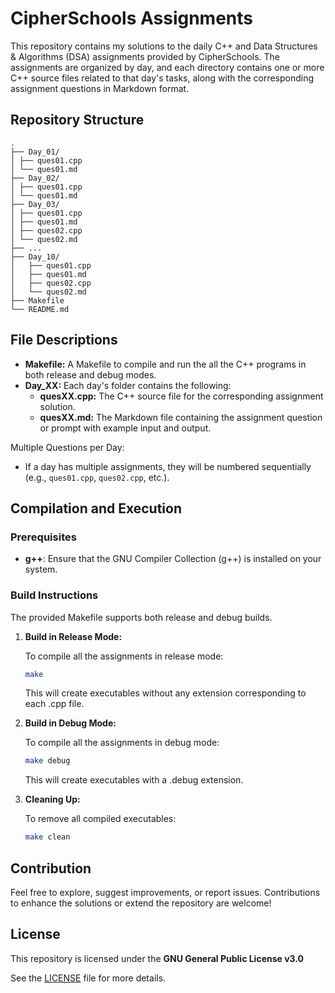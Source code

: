 # CipherSchools Assignments

This repository contains my solutions to the daily C++ and Data Structures & Algorithms (DSA) assignments provided by CipherSchools. The assignments are organized by day, and each directory contains one or more C++ source files related to that day's tasks, along with the corresponding assignment questions in Markdown format.

## Repository Structure

```
.
├── Day_01/
│ ├── ques01.cpp
│ └── ques01.md
├── Day_02/
│ ├── ques01.cpp
│ └── ques01.md
├── Day_03/
│ ├── ques01.cpp
│ ├── ques01.md
│ ├── ques02.cpp
│ └── ques02.md
├── ...
├── Day_10/
│   ├── ques01.cpp
│   ├── ques01.md
│   ├── ques02.cpp
│   └── ques02.md
├── Makefile
└── README.md
```

## File Descriptions

- **Makefile:** A Makefile to compile and run the all the C++ programs in both release and debug modes.
- **Day_XX:** Each day's folder contains the following:
  - **quesXX.cpp:** The C++ source file for the corresponding assignment solution.
  - **quesXX․md:** The Markdown file containing the assignment question or prompt with example input and output.

Multiple Questions per Day:

- If a day has multiple assignments, they will be numbered sequentially (e.g., `ques01.cpp`, `ques02.cpp`, etc.).

## Compilation and Execution

### Prerequisites

- **g++**: Ensure that the GNU Compiler Collection (g++) is installed on your system.

### Build Instructions

The provided Makefile supports both release and debug builds.

1.  **Build in Release Mode:**

    To compile all the assignments in release mode:

    ```bash
    make
    ```

    This will create executables without any extension corresponding to each .cpp file.

2.  **Build in Debug Mode:**

    To compile all the assignments in debug mode:

    ```bash
    make debug
    ```

    This will create executables with a .debug extension.

3.  **Cleaning Up:**

    To remove all compiled executables:

    ```bash
    make clean
    ```

## Contribution

Feel free to explore, suggest improvements, or report issues. Contributions to enhance the solutions or extend the repository are welcome!

## License

This repository is licensed under the **GNU General Public License v3.0**

See the [LICENSE](LICENSE) file for more details.
